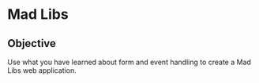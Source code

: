 # Mad Libs

## Objective
Use what you have learned about form and event handling to create a Mad Libs web application. 
